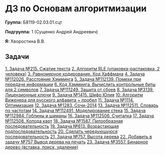 # ДЗ по Основам алгоритмизации
**Группа:** Б8119-02.03.01.сцт

**Подгруппа:** 1 (Сущенко Андрей Андреевич)

**Я:** Хворостина В.В.

## Задачи

[1. Задача №215. Сжатие текста](https://github.com/novagc/prog_hw/tree/master/1.%20%D0%97%D0%B0%D0%B4%D0%B0%D1%87%D0%B0%20%E2%84%96215.%20%D0%A1%D0%B6%D0%B0%D1%82%D0%B8%D0%B5%20%D1%82%D0%B5%D0%BA%D1%81%D1%82%D0%B0)
[2. Алгоритм RLE (упаковка-распаковка, 2 человека)](https://github.com/novagc/prog_hw/tree/master/2.%20%D0%90%D0%BB%D0%B3%D0%BE%D1%80%D0%B8%D1%82%D0%BC%20RLE%20%28%D1%83%D0%BF%D0%B0%D0%BA%D0%BE%D0%B2%D0%BA%D0%B0-%D1%80%D0%B0%D1%81%D0%BF%D0%B0%D0%BA%D0%BE%D0%B2%D0%BA%D0%B0%2C%202%20%D1%87%D0%B5%D0%BB%D0%BE%D0%B2%D0%B5%D0%BA%D0%B0%29)
[3. Равномерное кодирование. Код Хаффмана](https://github.com/novagc/prog_hw/tree/master/3.%20%D0%A0%D0%B0%D0%B2%D0%BD%D0%BE%D0%BC%D0%B5%D1%80%D0%BD%D0%BE%D0%B5%20%D0%BA%D0%BE%D0%B4%D0%B8%D1%80%D0%BE%D0%B2%D0%B0%D0%BD%D0%B8%D0%B5.%20%D0%9A%D0%BE%D0%B4%20%D0%A5%D0%B0%D1%84%D1%84%D0%BC%D0%B0%D0%BD%D0%B0)
[4. Задача №112026. Расстояние Хэмминга](https://github.com/novagc/prog_hw/tree/master/4.%20%D0%97%D0%B0%D0%B4%D0%B0%D1%87%D0%B0%20%E2%84%96112026.%20%D0%A0%D0%B0%D1%81%D1%81%D1%82%D0%BE%D1%8F%D0%BD%D0%B8%D0%B5%20%D0%A5%D1%8D%D0%BC%D0%BC%D0%B8%D0%BD%D0%B3%D0%B0)
[5. Задача №112139. Помехи при передаче информации](https://github.com/novagc/prog_hw/tree/master/5.%20%D0%97%D0%B0%D0%B4%D0%B0%D1%87%D0%B0%20%E2%84%96112139.%20%D0%9F%D0%BE%D0%BC%D0%B5%D1%85%D0%B8%20%D0%BF%D1%80%D0%B8%20%D0%BF%D0%B5%D1%80%D0%B5%D0%B4%D0%B0%D1%87%D0%B5%20%D0%B8%D0%BD%D1%84%D0%BE%D1%80%D0%BC%D0%B0%D1%86%D0%B8%D0%B8)
[6. Код Хэмминга. Вычислить контрольные биты для 2 символов](https://github.com/novagc/prog_hw/tree/master/6.%20%D0%9A%D0%BE%D0%B4%20%D0%A5%D1%8D%D0%BC%D0%BC%D0%B8%D0%BD%D0%B3%D0%B0.%20%D0%92%D1%8B%D1%87%D0%B8%D1%81%D0%BB%D0%B8%D1%82%D1%8C%20%D0%BA%D0%BE%D0%BD%D1%82%D1%80%D0%BE%D0%BB%D1%8C%D0%BD%D1%8B%D0%B5%20%D0%B1%D0%B8%D1%82%D1%8B%20%D0%B4%D0%BB%D1%8F%202%20%D1%81%D0%B8%D0%BC%D0%B2%D0%BE%D0%BB%D0%BE%D0%B2)
[7. Задача №111249. Защита от сбоев](https://github.com/novagc/prog_hw/tree/master/7.%20%D0%97%D0%B0%D0%B4%D0%B0%D1%87%D0%B0%20%E2%84%96111249.%20%D0%97%D0%B0%D1%89%D0%B8%D1%82%D0%B0%20%D0%BE%D1%82%20%D1%81%D0%B1%D0%BE%D0%B5%D0%B2)
[8. Задача №3139. Лицензионные ключи](https://github.com/novagc/prog_hw/tree/master/8.%20%D0%97%D0%B0%D0%B4%D0%B0%D1%87%D0%B0%20%E2%84%963139.%20%D0%9B%D0%B8%D1%86%D0%B5%D0%BD%D0%B7%D0%B8%D0%BE%D0%BD%D0%BD%D1%8B%D0%B5%20%D0%BA%D0%BB%D1%8E%D1%87%D0%B8)
[9. Задача №1415. Шифр Юлия](https://github.com/novagc/prog_hw/tree/master/9.%20%D0%97%D0%B0%D0%B4%D0%B0%D1%87%D0%B0%20%E2%84%961415.%20%D0%A8%D0%B8%D1%84%D1%80%20%D0%AE%D0%BB%D0%B8%D1%8F)
[10. Алгоритм Виженера для русского алфавита + пробел](https://github.com/novagc/prog_hw/tree/master/10.%20%D0%90%D0%BB%D0%B3%D0%BE%D1%80%D0%B8%D1%82%D0%BC%20%D0%92%D0%B8%D0%B6%D0%B5%D0%BD%D0%B5%D1%80%D0%B0%20%D0%B4%D0%BB%D1%8F%20%D1%80%D1%83%D1%81%D1%81%D0%BA%D0%BE%D0%B3%D0%BE%20%D0%B0%D0%BB%D1%84%D0%B0%D0%B2%D0%B8%D1%82%D0%B0%20%2B%20%D0%BF%D1%80%D0%BE%D0%B1%D0%B5%D0%BB)
[11. Задача №1114. Оптимизация](https://github.com/novagc/prog_hw/tree/master/11.%20%D0%97%D0%B0%D0%B4%D0%B0%D1%87%D0%B0%20%E2%84%961114.%20%D0%9E%D0%BF%D1%82%D0%B8%D0%BC%D0%B8%D0%B7%D0%B0%D1%86%D0%B8%D1%8F)
[12. Задача №1283. Сочи-2014](https://github.com/novagc/prog_hw/tree/master/12.%20%D0%97%D0%B0%D0%B4%D0%B0%D1%87%D0%B0%20%E2%84%961283.%20%D0%A1%D0%BE%D1%87%D0%B8-2014)
[13. Задача №112511. Cловарь по частотам](https://github.com/novagc/prog_hw/tree/master/13.%20%D0%97%D0%B0%D0%B4%D0%B0%D1%87%D0%B0%20%E2%84%96112511.%20C%D0%BB%D0%BE%D0%B2%D0%B0%D1%80%D1%8C%20%D0%BF%D0%BE%20%D1%87%D0%B0%D1%81%D1%82%D0%BE%D1%82%D0%B0%D0%BC)
[14. Задача №112491. Моделирование стека](https://github.com/novagc/prog_hw/tree/master/14.%20%D0%97%D0%B0%D0%B4%D0%B0%D1%87%D0%B0%20%E2%84%96112491.%20%D0%9C%D0%BE%D0%B4%D0%B5%D0%BB%D0%B8%D1%80%D0%BE%D0%B2%D0%B0%D0%BD%D0%B8%D0%B5%20%D1%81%D1%82%D0%B5%D0%BA%D0%B0)
[15. Задача №112984. Гоблины и шаманы](https://github.com/novagc/prog_hw/tree/master/15.%20%D0%97%D0%B0%D0%B4%D0%B0%D1%87%D0%B0%20%E2%84%96112984.%20%D0%93%D0%BE%D0%B1%D0%BB%D0%B8%D0%BD%D1%8B%20%D0%B8%20%D1%88%D0%B0%D0%BC%D0%B0%D0%BD%D1%8B)
[16. Задача №112506. Считалка](https://github.com/novagc/prog_hw/tree/master/16.%20%D0%97%D0%B0%D0%B4%D0%B0%D1%87%D0%B0%20%E2%84%96112506.%20%D0%A1%D1%87%D0%B8%D1%82%D0%B0%D0%BB%D0%BA%D0%B0)
[17. Задача №112508. Колода карт](https://github.com/novagc/prog_hw/tree/master/17.%20%D0%97%D0%B0%D0%B4%D0%B0%D1%87%D0%B0%20%E2%84%96112508.%20%D0%9A%D0%BE%D0%BB%D0%BE%D0%B4%D0%B0%20%D0%BA%D0%B0%D1%80%D1%82)
[18. Задача №1587. Пилообразная последовательность](https://github.com/novagc/prog_hw/tree/master/18.%20%D0%97%D0%B0%D0%B4%D0%B0%D1%87%D0%B0%20%E2%84%961587.%20%D0%9F%D0%B8%D0%BB%D0%BE%D0%BE%D0%B1%D1%80%D0%B0%D0%B7%D0%BD%D0%B0%D1%8F%20%D0%BF%D0%BE%D1%81%D0%BB%D0%B5%D0%B4%D0%BE%D0%B2%D0%B0%D1%82%D0%B5%D0%BB%D1%8C%D0%BD%D0%BE%D1%81%D1%82%D1%8C)
[19. Задача №613. Возрастающая подпоследовательность](https://github.com/novagc/prog_hw/tree/master/19.%20%D0%97%D0%B0%D0%B4%D0%B0%D1%87%D0%B0%20%E2%84%96613.%20%D0%92%D0%BE%D0%B7%D1%80%D0%B0%D1%81%D1%82%D0%B0%D1%8E%D1%89%D0%B0%D1%8F%20%D0%BF%D0%BE%D0%B4%D0%BF%D0%BE%D1%81%D0%BB%D0%B5%D0%B4%D0%BE%D0%B2%D0%B0%D1%82%D0%B5%D0%BB%D1%8C%D0%BD%D0%BE%D1%81%D1%82%D1%8C)
[20. Сделать чередующуюся последовательность](https://github.com/novagc/prog_hw/tree/master/20.%20%D0%A1%D0%B4%D0%B5%D0%BB%D0%B0%D1%82%D1%8C%20%D1%87%D0%B5%D1%80%D0%B5%D0%B4%D1%83%D1%8E%D1%89%D1%83%D1%8E%D1%81%D1%8F%20%D0%BF%D0%BE%D1%81%D0%BB%D0%B5%D0%B4%D0%BE%D0%B2%D0%B0%D1%82%D0%B5%D0%BB%D1%8C%D0%BD%D0%BE%D1%81%D1%82%D1%8C)
[21. Задача №757. Высота дерева](https://github.com/novagc/prog_hw/tree/master/21.%20%D0%97%D0%B0%D0%B4%D0%B0%D1%87%D0%B0%20%E2%84%96757.%20%D0%92%D1%8B%D1%81%D0%BE%D1%82%D0%B0%20%D0%B4%D0%B5%D1%80%D0%B5%D0%B2%D0%B0)
[22. Добавить в задачу №757 Вывод дерева на печать](https://github.com/novagc/prog_hw/tree/master/22.%20%D0%94%D0%BE%D0%B1%D0%B0%D0%B2%D0%B8%D1%82%D1%8C%20%D0%B2%20%D0%B7%D0%B0%D0%B4%D0%B0%D1%87%D1%83%20%E2%84%96757%20%D0%92%D1%8B%D0%B2%D0%BE%D0%B4%20%D0%B4%D0%B5%D1%80%D0%B5%D0%B2%D0%B0%20%D0%BD%D0%B0%20%D0%BF%D0%B5%D1%87%D0%B0%D1%82%D1%8C)
[23. Задача №3557. Бинарное дерево (вставка, поиск, удаление)](https://github.com/novagc/prog_hw/tree/master/23.%20%D0%97%D0%B0%D0%B4%D0%B0%D1%87%D0%B0%20%E2%84%963557.%20%D0%91%D0%B8%D0%BD%D0%B0%D1%80%D0%BD%D0%BE%D0%B5%20%D0%B4%D0%B5%D1%80%D0%B5%D0%B2%D0%BE%20%28%D0%B2%D1%81%D1%82%D0%B0%D0%B2%D0%BA%D0%B0%2C%20%D0%BF%D0%BE%D0%B8%D1%81%D0%BA%2C%20%D1%83%D0%B4%D0%B0%D0%BB%D0%B5%D0%BD%D0%B8%D0%B5%29)
